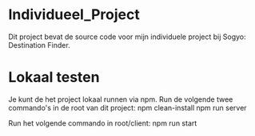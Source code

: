 # Individueel_Project
Dit project bevat de source code voor mijn individuele project bij Sogyo: Destination Finder.

# Lokaal testen
Je kunt de het project lokaal runnen via npm. Run de volgende twee commando's in de root van dit project:
npm clean-install
npm run server

Run het volgende commando in root/client:
npm run start

